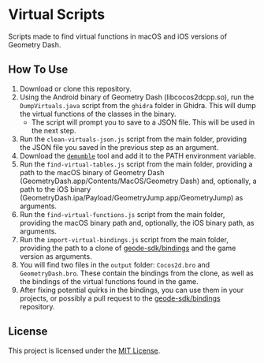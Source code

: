 # Virtual Scripts
Scripts made to find virtual functions in macOS and iOS versions of Geometry Dash.

## How To Use
1. Download or clone this repository.
2. Using the Android binary of Geometry Dash (libcocos2dcpp.so), run the `DumpVirtuals.java` script from the `ghidra` folder in Ghidra. This will dump the virtual functions of the classes in the binary.
    - The script will prompt you to save to a JSON file. This will be used in the next step.
3. Run the `clean-virtuals-json.js` script from the main folder, providing the JSON file you saved in the previous step as an argument.
4. Download the [`demumble`](https://github.com/nico/demumble/releases) tool and add it to the PATH environment variable.
5. Run the `find-virtual-tables.js` script from the main folder, providing a path to the macOS binary of Geometry Dash (GeometryDash.app/Contents/MacOS/Geometry Dash) and, optionally, a path to the iOS binary (GeometryDash.ipa/Payload/GeometryJump.app/GeometryJump) as arguments.
6. Run the `find-virtual-functions.js` script from the main folder, providing the macOS binary path and, optionally, the iOS binary path, as arguments.
7. Run the `import-virtual-bindings.js` script from the main folder, providing the path to a clone of [geode-sdk/bindings](https://github.com/geode-sdk/bindings) and the game version as arguments.
8. You will find two files in the `output` folder: `Cocos2d.bro` and `GeometryDash.bro`. These contain the bindings from the clone, as well as the bindings of the virtual functions found in the game.
9. After fixing potential quirks in the bindings, you can use them in your projects, or possibly a pull request to the [geode-sdk/bindings](https://github.com/geode-sdk/bindings) repository.

## License
This project is licensed under the [MIT License](./LICENSE).